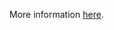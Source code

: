 More information [here](https://docs.prismacloud.io/en/enterprise-edition/policy-reference/aws-policies/aws-logging-policies/bc-aws-285).
